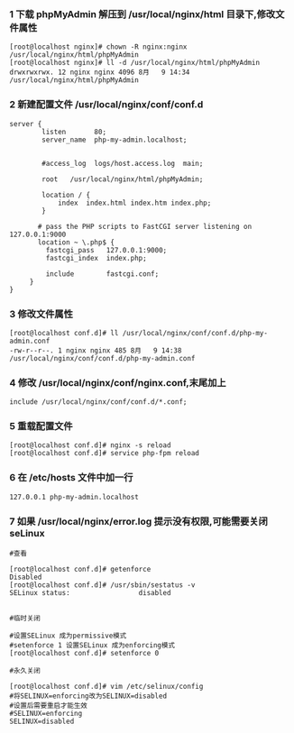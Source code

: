 ### 1 下载 phpMyAdmin 解压到  /usr/local/nginx/html 目录下,修改文件属性
```
[root@localhost nginx]# chown -R nginx:nginx  /usr/local/nginx/html/phpMyAdmin
[root@localhost nginx]# ll -d /usr/local/nginx/html/phpMyAdmin
drwxrwxrwx. 12 nginx nginx 4096 8月   9 14:34 /usr/local/nginx/html/phpMyAdmin
```
 
### 2 新建配置文件 /usr/local/nginx/conf/conf.d

``` 
server {
        listen       80;
        server_name  php-my-admin.localhost;
 
 
        #access_log  logs/host.access.log  main;
 
        root   /usr/local/nginx/html/phpMyAdmin;
        
        location / {
            index  index.html index.htm index.php;
        }

       # pass the PHP scripts to FastCGI server listening on 127.0.0.1:9000
       location ~ \.php$ {
	     fastcgi_pass   127.0.0.1:9000;
	     fastcgi_index  index.php;
	     
	     include        fastcgi.conf;
	 }
}
```
### 3 修改文件属性
```
[root@localhost conf.d]# ll /usr/local/nginx/conf/conf.d/php-my-admin.conf 
-rw-r--r--. 1 nginx nginx 485 8月   9 14:38 /usr/local/nginx/conf/conf.d/php-my-admin.conf
```

### 4 修改 /usr/local/nginx/conf/nginx.conf,末尾加上
```
include /usr/local/nginx/conf/conf.d/*.conf;
```
### 5 重载配置文件
```
[root@localhost conf.d]# nginx -s reload
[root@localhost conf.d]# service php-fpm reload
```
### 6 在 /etc/hosts 文件中加一行
```
127.0.0.1 php-my-admin.localhost
```

 
### 7 如果 /usr/local/nginx/error.log 提示没有权限,可能需要关闭 seLinux
```
#查看

[root@localhost conf.d]# getenforce
Disabled
[root@localhost conf.d]# /usr/sbin/sestatus -v
SELinux status:                 disabled
 

#临时关闭

#设置SELinux 成为permissive模式
#setenforce 1 设置SELinux 成为enforcing模式
[root@localhost conf.d]# setenforce 0

#永久关闭

[root@localhost conf.d]# vim /etc/selinux/config
#将SELINUX=enforcing改为SELINUX=disabled
#设置后需要重启才能生效
#SELINUX=enforcing
SELINUX=disabled
```
